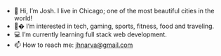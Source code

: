 - 👋  Hi, I’m Josh. I live in Chicago; one of the most beautiful cities in the world!
- 👀� I’m interested in tech, gaming, sports, fitness, food and traveling.
- 💻  I’m currently learning full stack web development.
- 📫  How to reach me: jhnarva@gmail.com

<!---
joshuanarvaez/joshuanarvaez is a ✨ special ✨ repository because its `README.md` (this file) appears on your GitHub profile.
You can click the Preview link to take a look at your changes.
--->
